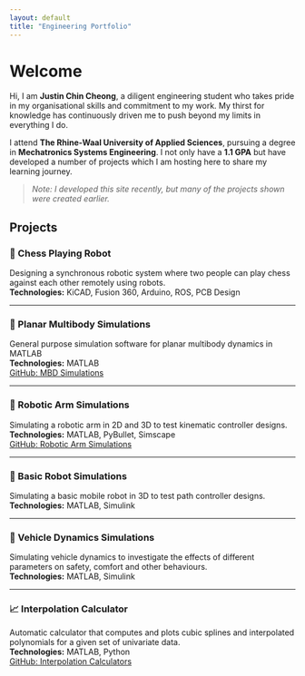 ```yaml
---
layout: default
title: "Engineering Portfolio"
---
```


# Welcome

Hi, I am **Justin Chin Cheong**, a diligent engineering student who takes pride in my organisational skills and commitment to my work. My thirst for knowledge has continuously driven me to push beyond my limits in everything I do.

I attend **The Rhine-Waal University of Applied Sciences**, pursuing a degree in **Mechatronics Systems Engineering**. I not only have a **1.1 GPA** but have developed a number of projects which I am hosting here to share my learning journey.

> *Note: I developed this site recently, but many of the projects shown were created earlier.*

## Projects

### 🧠 Chess Playing Robot
Designing a synchronous robotic system where two people can play chess against each other remotely using robots.  
**Technologies:** KiCAD, Fusion 360, Arduino, ROS, PCB Design

---

### 🔁 Planar Multibody Simulations
General purpose simulation software for planar multibody dynamics in MATLAB  
**Technologies:** MATLAB  
[GitHub: MBD Simulations](https://github.com/jcchincheong-bb/MBD_Simulations)

---

### 🤖 Robotic Arm Simulations
Simulating a robotic arm in 2D and 3D to test kinematic controller designs.  
**Technologies:** MATLAB, PyBullet, Simscape  
[GitHub: Robotic Arm Simulations](https://github.com/jcchincheong-bb/RoboticArm_Simulations)

---

### 🚗 Basic Robot Simulations
Simulating a basic mobile robot in 3D to test path controller designs.  
**Technologies:** MATLAB, Simulink

---

### 🛞 Vehicle Dynamics Simulations
Simulating vehicle dynamics to investigate the effects of different parameters on safety, comfort and other behaviours.  
**Technologies:** MATLAB, Simulink

---

### 📈 Interpolation Calculator
Automatic calculator that computes and plots cubic splines and interpolated polynomials for a given set of univariate data.  
**Technologies:** MATLAB, Python  
[GitHub: Interpolation Calculators](https://github.com/jcchincheong-bb/Interpolation_Calculators)
